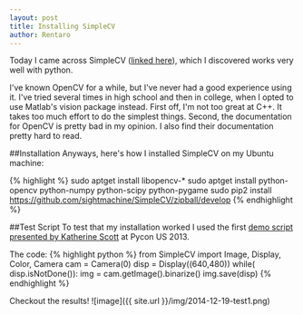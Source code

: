 ```yaml
---
layout: post
title: Installing SimpleCV
author: Rentaro
---
```


Today I came across SimpleCV ([linked here](http://simplecv.org/)), which I discovered works very well with python. 

I've known OpenCV for a while, but I've never had a good experience using it. I've tried several times in high school and then in college, when I opted to use Matlab's vision package instead. First off, I'm not too great at C++. It takes too much effort to do the simplest things. Second, the documentation for OpenCV is pretty bad in my opinion. I also find their documentation pretty hard to read.

##Installation
Anyways, here's how I installed SimpleCV on my Ubuntu machine:

{% highlight %}
sudo aptget install libopencv-*
sudo aptget install python-opencv python-numpy python-scipy python-pygame
sudo pip2 install https://github.com/sightmachine/SimpleCV/zipball/develop
{% endhighlight %}

##Test Script
To test that my installation worked I used the first [demo script presented by Katherine Scott](https://www.youtube.com/watch?v=UZSm7Q2bZoc) at Pycon US 2013.

The code:
{% highlight python %}
from SimpleCV import Image, Display, Color, Camera
cam = Camera(0)
disp = Display((640,480))
while( disp.isNotDone()):
    img = cam.getImage().binarize()
    img.save(disp)
{% endhighlight %}

Checkout the results!
![image]({{ site.url }}/img/2014-12-19-test1.png)


